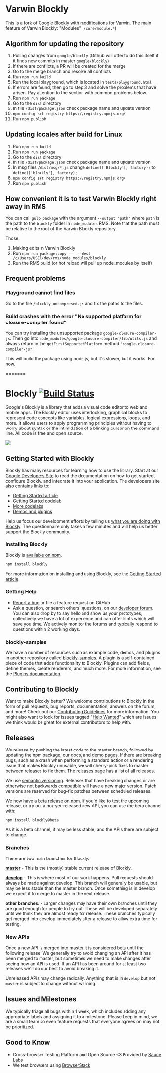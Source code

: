 # Varwin Blockly

This is a fork of Google Blockly with modifications for [Varwin](https://varwin.com/).
The main feature of Varwin Blockly: "Modules" (`/core/module.*`)

## Algorithm for updating the repository

1. Pulling changes from `google/blockly` (Github will offer to do this itself if it finds new commits in master `google/blockly`)
2. If there are conflicts, a PR will be created for the merge
3. Go to the merge branch and resolve all conflicts
4. Run ```npm run build```
5. Run the local playground, which is located in `tests/playground.html`
6. If errors are found, then go to step 3 and solve the problems that have arisen. Pay attention to the section with common problems below.
7. Run ```npm run package```
8. Go to the `dist` directory
9. In file `/dist/package.json` check package name and update version
10. `npm config set registry https://registry.npmjs.org/`
11. Run `npm publish`

## Updating locales after build for Linux
1. Run ```npm run build```
2. Run ```npm run package```
3. Go to the `dist` directory
4. In file `/dist/package.json` check package name and update version
5. In msg files `/dist/msg/*.js` change `define(['Blockly'], factory);` to `define(['blockly'], factory);`
6. `npm config set registry https://registry.npmjs.org/`
7. Run `npm publish`

## How convenient it is to test Varwin Blockly right away in RMS

You can call `gulp package` with the argument `--output "path"` where `path` is the path to the `blockly` folder in `node_modules` RMS.
Note that the path must be relative to the root of the Varwin Blockly repository.

Those.

1. Making edits in Varwin Blockly
2. Run ```npm run package:copy --  --dest /c/Users/USER/dev/rms/node_modules/blockly```
3. Run the RMS build (or hot reload will pull up node_modules by itself)

## Frequent problems

### Playground cannot find files

Go to the file `/blockly_uncompresed.js` and fix the paths to the files.

### Build crashes with the error "No supported platform for closure-compiler found"

You can try installing the unsupported package `google-closure-compiler-js`.
Then go into `node_modules/google-closure-compiler/lib/utils.js` and always return in the `getFirstSupportedPlatform` method
`"google-closure-compiler-js"`.

This will build the package using node.js, but it's slower, but it works. For now.

=======

# Blockly [![Build Status]( https://travis-ci.org/google/blockly.svg?branch=master)](https://travis-ci.org/google/blockly)

Google's Blockly is a library that adds a visual code editor to web and mobile apps. The Blockly editor uses interlocking, graphical blocks to represent code concepts like variables, logical expressions, loops, and more. It allows users to apply programming principles without having to worry about syntax or the intimidation of a blinking cursor on the command line. All code is free and open source.

![](https://developers.google.com/blockly/images/sample.png)

## Getting Started with Blockly

Blockly has many resources for learning how to use the library. Start at our [Google Developers Site](https://developers.google.com/blockly) to read the documentation on how to get started, configure Blockly, and integrate it into your application. The developers site also contains links to:

- [Getting Started article](https://developers.google.com/blockly/guides/get-started/web)
- [Getting Started codelab](https://blocklycodelabs.dev/codelabs/getting-started/index.html#0)
- [More codelabs](https://blocklycodelabs.dev/)
- [Demos and plugins](https://google.github.io/blockly-samples/)

Help us focus our development efforts by telling us [what you are doing with
Blockly](https://developers.google.com/blockly/registration). The questionnaire only takes
a few minutes and will help us better support the Blockly community.

### Installing Blockly

Blockly is [available on npm](https://www.npmjs.com/package/blockly).

```bash
npm install blockly
```

For more information on installing and using Blockly, see the [Getting Started article](https://developers.google.com/blockly/guides/get-started/web).

### Getting Help

- [Report a bug](https://developers.google.com/blockly/guides/modify/contribute/write_a_good_issue) or file a feature request on GitHub
- Ask a question, or search others' questions, on our [developer forum](https://groups.google.com/forum/#!forum/blockly). You can also drop by to say hello and show us your prototypes; collectively we have a lot of experience and can offer hints which will save you time. We actively monitor the forums and typically respond to questions within 2 working days.

### blockly-samples

We have a number of resources such as example code, demos, and plugins in another repository called [blockly-samples](https://github.com/google/blockly-samples/). A plugin is a self-contained piece of code that adds functionality to Blockly. Plugins can add fields, define themes, create renderers, and much more. For more information, see the [Plugins documentation](https://developers.google.com/blockly/guides/plugins/overview).

## Contributing to Blockly

Want to make Blockly better? We welcome contributions to Blockly in the form of pull requests, bug reports, documentation, answers on the forum, and more! Check out our [Contributing Guidelines](https://developers.google.com/blockly/guides/modify/contributing) for more information. You might also want to look for issues tagged "[Help Wanted](https://github.com/google/blockly/labels/help%20wanted)" which are issues we think would be great for external contributors to help with.

## Releases

We release by pushing the latest code to the master branch, followed by updating the npm package, our [docs](https://developers.google.com/blockly), and [demo pages](https://google.github.io/blockly-samples/). If there are breaking bugs, such as a crash when performing a standard action or a rendering issue that makes Blockly unusable, we will cherry-pick fixes to master between releases to fix them. The [releases page](https://github.com/google/blockly/releases) has a list of all releases.

We use [semantic versioning](https://semver.org/). Releases that have breaking changes or are otherwise not backwards compatible will have a new major version. Patch versions are reserved for bug-fix patches between scheduled releases.

We now have a [beta release on npm](https://www.npmjs.com/package/blockly?activeTab=versions). If you'd like to test the upcoming release, or try out a not-yet-released new API, you can use the beta channel with:

```bash
npm install blockly@beta
```

As it is a beta channel, it may be less stable, and the APIs there are subject to change.

### Branches

There are two main branches for Blockly.

**[master](https://github.com/google/blockly)** - This is the (mostly) stable current release of Blockly.

**[develop](https://github.com/google/blockly/tree/develop)** - This is where most of our work happens. Pull requests should always be made against develop. This branch will generally be usable, but may be less stable than the master branch. Once something is in develop we expect it to merge to master in the next release.

**other branches:** - Larger changes may have their own branches until they are good enough for people to try out. These will be developed separately until we think they are almost ready for release. These branches typically get merged into develop immediately after a release to allow extra time for testing.

### New APIs

Once a new API is merged into master it is considered beta until the following release. We generally try to avoid changing an API after it has been merged to master, but sometimes we need to make changes after seeing how an API is used. If an API has been around for at least two releases we'll do our best to avoid breaking it.

Unreleased APIs may change radically. Anything that is in `develop` but not `master` is subject to change without warning.

## Issues and Milestones

We typically triage all bugs within 1 week, which includes adding any appropriate labels and assigning it to a milestone. Please keep in mind, we are a small team so even feature requests that everyone agrees on may not be prioritized.

## Good to Know

- Cross-browser Testing Platform and Open Source <3 Provided by [Sauce Labs](https://saucelabs.com)
- We test browsers using [BrowserStack](https://browserstack.com)
